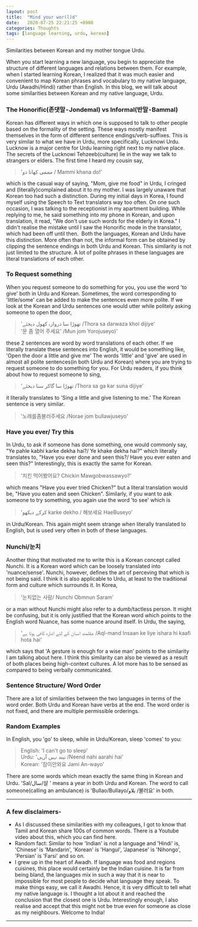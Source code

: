 ```yaml
---
layout: post
title:  "Mind your wor(l)d"
date:   2020-07-25 22:21:25 +0900
categories: Thoughts
tags: [language learning, urdu, korean]
---
```


Similarities between Korean and my mother tongue Urdu.  

When you start learning a new language, you begin to appreciate the structure of different languages and relations between them. For example, when I started learning Korean, I realized that it was much easier and convenient to map Korean phrases and vocabulary to my native language, Urdu (Awadhi/Hindi) rather than English. In this blog, we will talk about some similarities between Korean and my native language, Urdu.  
  
### The Honorific(존댓말 - Jondemal) vs Informal(반말 - Bammal)  
Korean has different ways in which one is supposed to talk to other people based on the formality of the setting. These ways mostly manifest themselves in the form of different sentence endings/verb-suffixes. This is very similar to what we have in Urdu, more specifically, Lucknowi Urdu. Lucknow is a major centre for Urdu learning right next to my native place. The secrets of the Lucknowi Tehzeeb(culture) lie in the way we talk to strangers or elders. The first time I heard my cousin say, 
> 'مممی کھانا دو / Mammi khana do!'

which is the casual way of saying, "Mom, give me food" in Urdu, I cringed and (literally)complained about it to my mother. I was largely unaware that Korean too had such a distinction. During my initial days in Korea, I found myself using the Speech to Text translators way too often. On one such occasion, I was talking to the receptionist in my apartment building. While replying to me, he said something into my phone in Korean, and upon translation, it read, "We don't use such words for the elderly in Korea." I didn't realise the mistake until I saw the Honorific mode in the translator, which had been off until then. 
Both the languages, Korean and Urdu have this distinction. More often than not, the informal form can be obtained by clipping the sentence endings in both Urdu and Korean. This similarity is not just limited to the structure. A lot of polite phrases in these languages are literal translations of each other.  
### To Request something 
When you request someone to do something for you, you use the word 'to give' both in Urdu and Korean. Sometimes, the word corresponding to 'little/some' can be added to make the sentences even more polite. If we look at the Korean and Urdu sentences one would utter while politely asking someone to open the door,
> 'تھوڑا سا دروازہ کھول دیجئے /Thora sa darwaza khol dijiye'  
'문 좀 열어 주세요' /Mun jom Yorojuseyo)'

these 2 sentences are word by word translations of each other. If we literally translate these sentences into English, it would be something like, 'Open the door a little and give me'
The words 'little' and 'give' are used in almost all polite sentences(in both Urdu and Korean) where you are trying to request someone to do something for you. For Urdu readers, if you think about how to request someone to sing,
> 'تھوڑا سا گاکر سنا دیجئے /Thora sa ga kar suna dijiye'

it literally translates to 'Sing a little and give listening to me.' The Korean sentence is very similar.
>'노래를좀불러주세요 /Norae jom bullawjuseyo'  

### Have you ever/ Try this
In Urdu, to ask if someone has done something, one would commonly say, "Ye pahle kabhi karke dekha hai?/ Ye khake dekha hai?" which literally translates to, "Have you ever done and seen this?/ Have you ever eaten and seen this?" Interestingly, this is exactly the same for Korean. 
> '치킨 먹어봤어요? Chickin Mawgobwassawyo?'  

which means "Have you ever tried Chicken?" but a literal translation would be, "Have you eaten and seen Chicken".
Similarly, if you want to ask someone to try something, you again use the word 'to see' which is 
> 'کرکے دیکھو karke dekho / 해보세요 HaeBuseyo' 

in Urdu/Korean. This again might seem strange when literally translated to English, but is used very often in both of these languages.
### Nunchi/눈치
Another thing that motivated me to write this is a Korean concept called Nunchi. It is a Korean word which can be loosely translated into 'nuance/sense'. Nunchi, however, defines the art of perceving that which is not being said. I think it is also applicable to Urdu, at least to the traditional form and culture which surrounds it. In Korea, 
> '눈치없는 사람/ Nunchi Obmnun Saram'

or a man without Nunchi might also refer to a dumb/tactless person. It might be confusing, but it is only justified that the Korean word which points to the English word Nuance, has some nuance around itself. In Urdu, the saying, 
> 'عقلمند انسان کے لئے اشارہ کافی ہوتا ہے /Aql-mand Insaan ke liye ishara hi kaafi hota hai'

which says that 'A gesture is enough for a wise man' points to the similarity I am talking about here. I think this similarity can also be viewed as a result of both places being high-context cultures. A lot more has to be sensed as compared to being verbally communicated.
### Sentence Structure/ Word Order
There are a lot of similarities between the two languages in terms of the word order. Both Urdu and Korean have verbs at the end. The word order is not fixed, and there are multiple permissible orderings.
### Random Examples
In English, you 'go' to sleep, while in Urdu/Korean, sleep 'comes' to you: 
> English: 'I can't go to sleep'  
Urdu: 'نیند نہیں آرہی /Neend nahi aarahi hai'  
Korean: '잠이안와요 Jami An-wayo'  

There are some words which mean exactly the same thing in Korean and Urdu. 'Sal/سال/살 ' means a year in both Urdu and Korean. The word to call someone(calling an ambulance) is 'Bullao/Bullayo/بلاو /불러요' in both. 

<hr />

### A few disclaimers-
- As I discussed these similarities with my colleagues, I got to know that Tamil and Korean share 100s of common words. There is a Youtube video about this, which you can find here.
- Random fact: Similar to how 'Indian' is not a language and 'Hindi' is, 'Chinese' is 'Mandarin', 'Korean' is 'Hangul', 'Japanese' is 'Nihongo', 'Persian' is 'Farsi' and so on.
- I grew up in the heart of Awadh. If language was food and regions cuisines, this place would certainly be the Indian cuisine. It is far from being bland, the languages mix in such a way that it is near to impossible for most people to decide what language they speak. To make things easy, we call it Awadhi. Hence, it is very difficult to tell what my native language is. I thought a lot about it and reached the conclusion that the closest one is Urdu. Interestingly enough, I also realise and accept that this might not be true even for someone as close as my neighbours. Welcome to India!



---